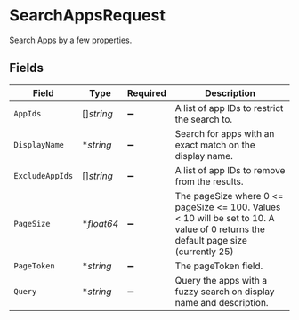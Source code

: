 # SearchAppsRequest

 Search Apps by a few properties.



## Fields

| Field                                                                                                                               | Type                                                                                                                                | Required                                                                                                                            | Description                                                                                                                         |
| ----------------------------------------------------------------------------------------------------------------------------------- | ----------------------------------------------------------------------------------------------------------------------------------- | ----------------------------------------------------------------------------------------------------------------------------------- | ----------------------------------------------------------------------------------------------------------------------------------- |
| `AppIds`                                                                                                                            | []*string*                                                                                                                          | :heavy_minus_sign:                                                                                                                  |  A list of app IDs to restrict the search to.<br/>                                                                                  |
| `DisplayName`                                                                                                                       | **string*                                                                                                                           | :heavy_minus_sign:                                                                                                                  |  Search for apps with an exact match on the display name.<br/>                                                                      |
| `ExcludeAppIds`                                                                                                                     | []*string*                                                                                                                          | :heavy_minus_sign:                                                                                                                  |  A list of app IDs to remove from the results.<br/>                                                                                 |
| `PageSize`                                                                                                                          | **float64*                                                                                                                          | :heavy_minus_sign:                                                                                                                  |  The pageSize where 0 <= pageSize <= 100. Values < 10 will be set to 10. A value of 0 returns the default page size (currently 25)<br/> |
| `PageToken`                                                                                                                         | **string*                                                                                                                           | :heavy_minus_sign:                                                                                                                  |  The pageToken field.<br/>                                                                                                          |
| `Query`                                                                                                                             | **string*                                                                                                                           | :heavy_minus_sign:                                                                                                                  |  Query the apps with a fuzzy search on display name and description.<br/>                                                           |